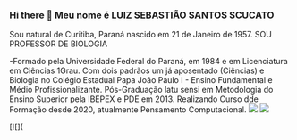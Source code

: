 ### Hi there 👋 Meu nome é LUIZ SEBASTIÃO SANTOS SCUCATO
Sou natural de Curitiba, Paraná nascido em 21 de Janeiro de 1957.
SOU PROFESSOR DE BIOLOGIA

-Formado pela Universidade Federal do Paraná, em 1984 e em Licenciatura em Ciências 1Grau.
Com dois padrãos um já aposentado (Ciências) e Biologia no Colégio Estadual Papa João Paulo I - Ensino Fundamental e Médio Profissionalizante.
Pós-Graduação latu sensi em Metodologia do Ensino Superior pela IBEPEX e PDE em 2013.
Realizando Curso dde Formação desde 2020, atualmente Pensamento Computacional.
[![](https://img.shields.io/badge/JavaScript-323330?style=for-the-badge&logo=javascript&logoColor=F7DF1E)](https://editor.p5js.org/)
[![](https://img.shields.io/badge/Scratch-4D97FF?style=for-the-badge&logo=Scratch&logoColor=white)](https://scratch.mit.edu/)
<!--
**Luiz Scucato ** is a ✨ _special_ ✨ repository because its `README.md` (this file) appears on your GitHub profile.

[e-mail](luiz.scucato@escola.pr.gov.br)

Here are some ideas to get you started:

- 🔭 I’m currently working on ...
- 🌱 I’m currently learning ...
- 👯 I’m looking to collaborate on ...
- 🤔 I’m looking for help with ...
- 💬 Ask me about ...
- 📫 How to reach me: ...
- 😄 Pronouns: ...
- ⚡ Fun fact: ...
-->
[![](
